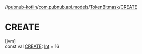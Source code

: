 //[pubnub-kotlin](../../../index.md)/[com.pubnub.api.models](../index.md)/[TokenBitmask](index.md)/[CREATE](-c-r-e-a-t-e.md)

# CREATE

[jvm]\
const val [CREATE](-c-r-e-a-t-e.md): [Int](https://kotlinlang.org/api/latest/jvm/stdlib/kotlin/-int/index.html) = 16
